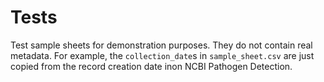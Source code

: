# Tests

Test sample sheets for demonstration purposes. They do not contain real metadata. For example, the `collection_date`s in `sample_sheet.csv` are just copied from the record creation date inon NCBI Pathogen Detection.